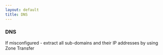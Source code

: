 ```yaml
---
layout: default
title: DNS
---
```

### DNS
If misconfigured - extract all sub-domains and their IP addresses by using Zone Transfer
